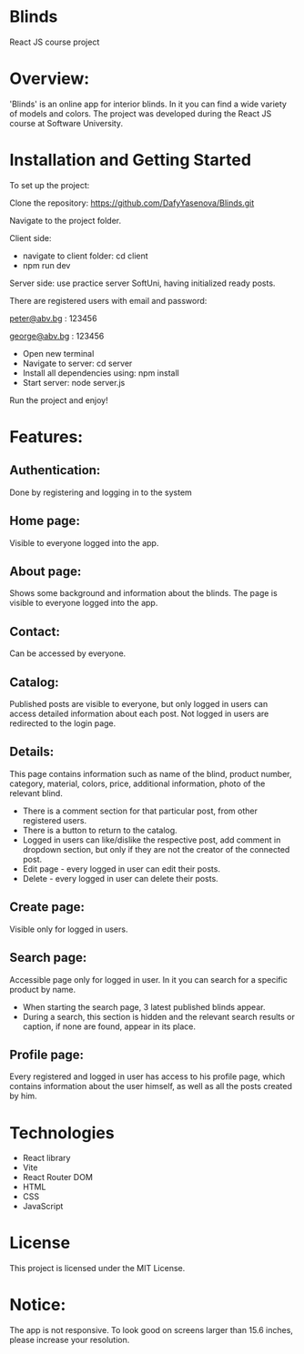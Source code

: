 # Blinds
React JS course project

# Overview:
'Blinds' is an online app for interior blinds. In it you can find a wide variety of models and colors. 
The project was developed during the React JS course at Software University.

# Installation and Getting Started
To set up the project:

Clone the repository: https://github.com/DafyYasenova/Blinds.git

Navigate to the project folder.

Client side:
- navigate to client folder: cd client
- npm run dev

Server side: use practice server SoftUni, having initialized ready posts.

There are registered users with email and password:

peter@abv.bg : 123456

george@abv.bg : 123456

- Open new terminal
- Navigate to server: cd server
- Install all dependencies using: npm install
- Start server: node server.js

Run the project and enjoy!


# Features:
## Authentication: 
Done by registering and logging in to the system
## Home page: 
Visible to everyone logged into the app.
## About page: 
Shows some background and information about the blinds. The page is visible to everyone logged into the app.
## Contact: 
Can be accessed by everyone.
## Catalog: 
Published posts are visible to everyone, but only logged in users can access detailed information about each post. Not logged in users are redirected to the login page.
## Details: 
This page contains information such as name of the blind, product number, category, material, colors, price, additional information, photo of the relevant blind. 
- There is a comment section for that particular post, from other registered users. 
- There is a button to return to the catalog.
- Logged in users can like/dislike the respective post, add comment in dropdown section, but only if they are not the creator of the connected post.
- Edit page - every logged in user can edit their posts.
- Delete -  every logged in user can delete their posts.
## Create page: 
Visible only for logged in users.
## Search page: 
Accessible page only for logged in user. In it you can search for a specific product by name.
- When starting the search page, 3 latest published blinds appear. 
- During a search, this section is hidden and the relevant search results or caption, if none are found, appear in its place.
## Profile page: 
Every registered and logged in user has access to his profile page, which contains information about the user himself, as well as all the posts created by him.

# Technologies
- React library
- Vite
- React Router DOM
- HTML
- CSS
- JavaScript
# License
This project is licensed under the MIT License.
# Notice:
The app is not responsive. To look good on screens larger than 15.6 inches, please increase your resolution.
